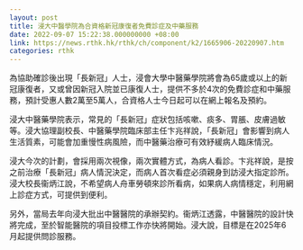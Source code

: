```yaml
---
layout: post
title: 浸大中醫學院為合資格新冠康復者免費診症及中藥服務
date: 2022-09-07 15:22:38.000000000 +08:00
link: https://news.rthk.hk/rthk/ch/component/k2/1665906-20220907.htm
categories: rthk
---
```


為協助確診後出現「長新冠」人士，浸會大學中醫藥學院將會為65歲或以上的新冠康復者，又或曾因新冠入院並已康復人士，提供不多於4次的免費診症和中藥服務，預計受惠人數2萬至5萬人，合資格人士今日起可以在網上報名及預約。

浸大中醫藥學院表示，常見的「長新冠」症狀包括咳嗽、痰多、胃脹、皮膚過敏等。浸大協理副校長、中醫藥學院臨床部主任卞兆祥說，「長新冠」會影響到病人生活質素，可能會加重慢性病風險，而中醫藥治療可有效紓緩病人臨床情況。

浸大今次的計劃，會採用兩次視像，兩次實體方式，為病人看診。卞兆祥說，是按之前治療「長新冠」病人情況決定，而病人首次看症必須親身到訪浸大指定診所。浸大校長衞炳江說，不希望病人舟車勞頓來診所看病，如果病人病情穩定，利用網上診症方式，可提供到便利。

另外，當局去年向浸大批出中醫醫院的承辦契約。衞炳江透露，中醫醫院的設計快將完成，至於智能醫院的項目投標工作亦快將開始。浸大說，目標是在2025年6月起提供問診服務。

